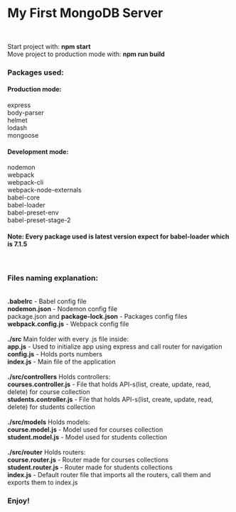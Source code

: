 <h1>My First MongoDB Server</h1><br/>

Start project with: <b>npm start</b><br/>
Move project to production mode with: <b>npm run build</b><br/>

<h3>Packages used:</h3>
  <h4>Production mode:</h4>
    express<br/>
    body-parser<br/>
    helmet<br/>
    lodash<br/>
    mongoose<br/>
  <h4>Development mode:</h4>
    nodemon<br/>
    webpack<br/>
    webpack-cli<br/>
    webpack-node-externals<br/>
    babel-core<br/>
    babel-loader<br/>
    babel-preset-env<br/>
    babel-preset-stage-2<br/>
<h4>Note: Every package used is latest version expect for babel-loader which is 7.1.5</h4><br/>
<h3>Files naming explanation:</h3><br/>
<b>.babelrc</b> - Babel config file<br/>
<b>nodemon.json</b> - Nodemon config file<br/>
</b>package.json</b> and <b>package-lock.json</b> - Packages config files<br/>
<b>webpack.config.js</b> - Webpack config file<br/><br/>
<b>./src</b> Main folder with every .js file inside:<br/>
<b>app.js</b> - Used to initialize app using express and call router for navigation<br/>
<b>config.js</b> - Holds ports numbers<br/>
<b>index.js</b> - Main file of the application <br/><br/>
<b>./src/controllers</b> Holds controllers:<br/>
<b>courses.controller.js</b> - File that holds API-s(list, create, update, read, delete) for course collection<br/>
<b>students.controller.js</b> - File that holds API-s(list, create, update, read, delete) for students collection<br/><br/>
<b>./src/models</b> Holds models:<br/>
<b>course.model.js</b> - Model used for courses collection<br/>
<b>student.model.js</b> - Model used for students collection<br/><br/>
<b>./src/router</b> Holds routers:<br/>
<b>course.router.js</b> - Router made for courses collections<br/>
<b>student.router.js</b> - Router made for students collections<br/>
<b>index.js</b> - Default router file that imports all the routers, call them and exports them to index.js<br/>
<h3>Enjoy!</h3>
